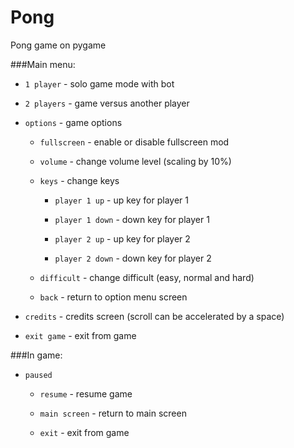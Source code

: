 # Pong

Pong game on pygame

###Main menu:

- `1 player` - solo game mode with bot

- `2 players` - game versus another player

- `options` - game options

  - `fullscreen` - enable or disable fullscreen mod

  - `volume` - change volume level (scaling by 10%)

  - `keys` - change keys

    - `player 1 up` - up key for player 1

    - `player 1 down` - down key for player 1

    - `player 2 up` - up key for player 2
  
    - `player 2 down` - down key for player 2

  - `difficult` - change difficult (easy, normal and hard)

  - `back` - return to option menu screen

- `credits` - credits screen (scroll can be accelerated by a space)

- `exit game` - exit from game

###In game:

- `paused`

  - `resume` - resume game

  - `main screen` - return to main screen

  - `exit` - exit from game
